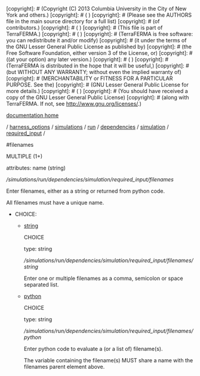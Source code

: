 [copyright]: # (Copyright (C) 2013 Columbia University in the City of New York and others.)
[copyright]: # ( )
[copyright]: # (Please see the AUTHORS file in the main source directory for a full list)
[copyright]: # (of contributors.)
[copyright]: # ( )
[copyright]: # (This file is part of TerraFERMA.)
[copyright]: # ( )
[copyright]: # (TerraFERMA is free software: you can redistribute it and/or modify)
[copyright]: # (it under the terms of the GNU Lesser General Public License as published by)
[copyright]: # (the Free Software Foundation, either version 3 of the License, or)
[copyright]: # ((at your option) any later version.)
[copyright]: # ( )
[copyright]: # (TerraFERMA is distributed in the hope that it will be useful,)
[copyright]: # (but WITHOUT ANY WARRANTY; without even the implied warranty of)
[copyright]: # (MERCHANTABILITY or FITNESS FOR A PARTICULAR PURPOSE. See the)
[copyright]: # (GNU Lesser General Public License for more details.)
[copyright]: # ( )
[copyright]: # (You should have received a copy of the GNU Lesser General Public License)
[copyright]: # (along with TerraFERMA. If not, see <http://www.gnu.org/licenses/>.)

[documentation home](Documentation)

/ [harness_options](../../../../../../harness_options) / [simulations](../../../../../simulations) / [run](../../../../run) / [dependencies](../../../dependencies) / [simulation](../../simulation) / [required_input](../required_input) /

#filenames

MULTIPLE (1+) 

attributes: name (string) 

*/simulations/run/dependencies/simulation/required_input/filenames*

Enter filenames, either as a string or returned from python code.

All filenames must have a unique name.

* CHOICE:
    * [string](filenames/string "child")

        CHOICE 

        type: string

        */simulations/run/dependencies/simulation/required_input/filenames/string*

        Enter one or multiple filenames as a comma, semicolon or space separated list.

    * [python](filenames/python "child")

        CHOICE 

        type: string

        */simulations/run/dependencies/simulation/required_input/filenames/python*

        Enter python code to evaluate a (or a list of) filename(s).
        
        The variable containing the filename(s) MUST share a name with 
        the filenames parent element above. 

[autogenerated]: # (This file was automatically generated from the schema file:/home/cwilson/repos/github/TerraFERMA/TerraFERMA/buckettools/schemas/simulations.rng.)

